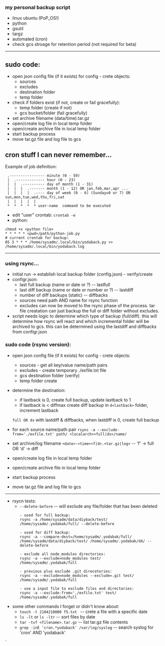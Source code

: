 ### my personal backup script 

* linux ubuntu (PoP_OS!)
* python
* gsutil
* targz
* automated (cron)
* check gcs stroage for retention period (not required for beta)

---

##  sudo code:
- open json config file (if it exists) for config - crete objects:
    - sources
    - excludes
    - destination folder
    - temp folder
- check if folders exist (if not, create or fail gracefully):
    - temp folder (create if not)
    - gcs bucket/folder (fail gracefully)
- set archive filename (data/time).tar.gz
- open/create log file in local temp folder
- open/create archive file in local temp folder
- start backup process
- move tar.gz file and log file to gcs

## cron stuff I can never remember...
Example of job definition:
```
 .---------------- minute (0 - 59)
 |  .------------- hour (0 - 23)
 |  |  .---------- day of month (1 - 31)
 |  |  |  .------- month (1 - 12) OR jan,feb,mar,apr ...
 |  |  |  |  .---- day of week (0 - 6) (Sunday=0 or 7) OR sun,mon,tue,wed,thu,fri,sat
 |  |  |  |  |
 *  *  *  *  * user-name  command to be executed
```
* edit "user" crontab: `crontab -e`
* python:
```
chmod +x <python file>
* * * * * <pwd>/path/python-job.py
# current crontab for backup:
05 3 * * * /home/sysadm/.local/bin/yodaback.py >> /home/sysadm/.local/bin/yodaback.log
```

---

### using rsync...
- initial run -> establish local backup folder (config.json) - verify/create
- configr.json:
    * last full backup (name or date or ?) -- lastfull
    * last diff backup (name or date or number or ?) -- lastdiff
    * number of diff backups (static) -- diffbacks
    * sources need path AND name for rsync function
    * excludes can now be moved to the rsync phase of the process. tar file creatation can just backup the full or diff folder without excludes.
- script needs logic to determine which type of backup (full/diff). this will determine how rsync will react and which incremental folder will be archived to gcs. this can be determined using the lastdiff and diffbacks from configr.json 

### sudo code (rsync version):
- open json config file (if it exists) for config - crete objects:
    - sources - get all key/value name/path pairs
    - excludes - create temporary ./exfile.txt file 
    - gcs destination folder (verify)
    - temp folder create
- determine the destination:
    * if lastback is 0, create full backup, update lastback to 1
    * if lastback is < diffmax create diff backup in `d<lastback>` folder, increment lastback

     `full OR dx` with lastdiff & diffbacks, when lastdiff is 0, create full backup
- for each source name/path pair `rsync -a --exclude-from='./exfile.txt' path/ <localarch><full|dx>/name/` 
- set archive/log filename `<date>-<time><f|d>.<tar.gz|log>` -- 'f' -> full OR 'd' -> diff
- open/create log file in local temp folder
- open/create archive file in local temp folder
- start backup process
- move tar.gz file and log file to gcs

---

- rsycn tests:
    * `--delete-before` -- will exclude any file/folder that has been deleted
        ```
        - used for full backup:
        rsync -a /home/sysadm/data/diyback/test/ /home/sysadm/.yodabak/full/ --delete-before

        - used for diff backup:
        rsync -a --compare-dest=/home/sysadm/.yodabak/full/ /home/sysadm/data/diyback/test/ /home/sysadm/.yodabak/d4/ --delete-before

        - exclude all node_modules directories:
        rsync -a --exclude=node_modules test/ /home/sysadm/.yodabak/full

        - previous plus exclude .git direcotories:
        rsync -a --exclude=node_modules --exclude=.git test/ /home/sysadm/.yodabak/full

        - use a input file to exclude files and directories:
        rsync -a --exclude-from='./exfile.txt' test/ /home/sysadm/.yodabak/full

        ``` 
- some other commands I forget or didn't know about:
    * `touch -t 2104210000 f5.txt ` -- crete a file with a specific date
    * `ls -lt` or `ls -ltr` -- sort files by date
    * `tar -tvf <filename>.tar.gz` -- list tar.gz file contents
    * `grep -inE 'cron.*yodaback' /var/log/syslog` -- search syslog for 'cron' AND 'yodaback'
    
`


